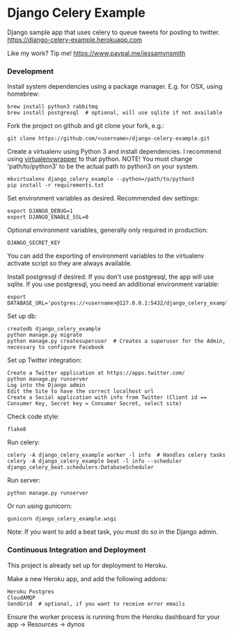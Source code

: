 # Django Celery Example

Django sample app that uses celery to queue tweets for posting to twitter.
https://django-celery-example.herokuapp.com


Like my work? Tip me! https://www.paypal.me/jessamynsmith


### Development

Install system dependencies using a package manager. E.g. for OSX, using homebrew:

    brew install python3 rabbitmq
    brew install postgresql  # optional, will use sqlite if not available

Fork the project on github and git clone your fork, e.g.:

    git clone https://github.com/<username>/django-celery-example.git

Create a virtualenv using Python 3 and install dependencies. I recommend using [virtualenvwrapper](https://virtualenvwrapper.readthedocs.org/en/latest/install.html#basic-installation) to that python. NOTE! You must change 'path/to/python3'
to be the actual path to python3 on your system.

    mkvirtualenv django_celery_example --python=/path/to/python3
    pip install -r requirements.txt

Set environment variables as desired. Recommended dev settings:

    export DJANGO_DEBUG=1
    export DJANGO_ENABLE_SSL=0

Optional environment variables, generally only required in production:

    DJANGO_SECRET_KEY
    
You can add the exporting of environment variables to the virtualenv activate script so they are always available.

Install postgresql if desired. If you don't use postgresql, the app will use sqlite. If you use postgresql, you need an additional environment variable:

    export DATABASE_URL='postgres://<username>@127.0.0.1:5432/django_celery_example'

Set up db:

    createdb django_celery_example
    python manage.py migrate
    python manage.py createsuperuser  # Creates a superuser for the Admin, necessary to configure Facebook

Set up Twitter integration:

    Create a Twitter application at https://apps.twitter.com/
    python manage.py runserver
    Log into the Django admin
    Edit the Site to have the correct localhost url
    Create a Social application with info from Twitter (Client id == Consumer Key, Secret key = Consumer Secret, select site)

Check code style:

    flake8
    
Run celery:

    celery -A django_celery_example worker -l info  # Handles celery tasks
    celery -A django_celery_example beat -l info --scheduler django_celery_beat.schedulers:DatabaseScheduler

Run server:

    python manage.py runserver
    
Or run using gunicorn:

    gunicorn django_celery_example.wsgi
    
Note: If you want to add a beat task, you must do so in the Django admin.

### Continuous Integration and Deployment

This project is already set up for deployment to Heroku.

Make a new Heroku app, and add the following addons:

    Heroku Postgres
	CloudAMQP
	SendGrid  # optional, if you want to receive error emails
	
Ensure the worker process is running from the Heroku dashboard for your app -> Resources -> dynos
